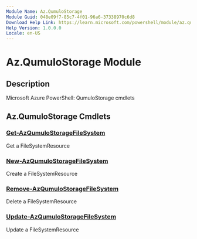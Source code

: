 ```yaml
---
Module Name: Az.QumuloStorage
Module Guid: 048e09f7-85c7-4f01-96a6-37338970c6d8
Download Help Link: https://learn.microsoft.com/powershell/module/az.qumulostorage
Help Version: 1.0.0.0
Locale: en-US
---
```


# Az.QumuloStorage Module
## Description
Microsoft Azure PowerShell: QumuloStorage cmdlets

## Az.QumuloStorage Cmdlets
### [Get-AzQumuloStorageFileSystem](Get-AzQumuloStorageFileSystem.md)
Get a FileSystemResource

### [New-AzQumuloStorageFileSystem](New-AzQumuloStorageFileSystem.md)
Create a FileSystemResource

### [Remove-AzQumuloStorageFileSystem](Remove-AzQumuloStorageFileSystem.md)
Delete a FileSystemResource

### [Update-AzQumuloStorageFileSystem](Update-AzQumuloStorageFileSystem.md)
Update a FileSystemResource

